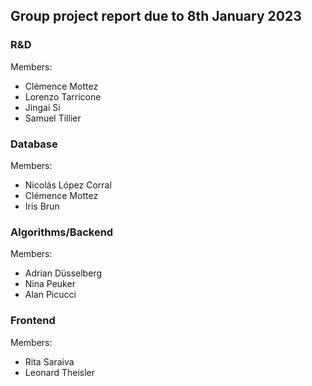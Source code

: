 ## Group project report due to 8th January 2023

### R&D
Members: 
- Clémence Mottez
- Lorenzo Tarricone 
- Jingai Si
- Samuel Tillier 


### Database
Members:
- Nicolás López Corral
- Clémence Mottez
- Iris Brun


### Algorithms/Backend 
Members:
- Adrian Düsselberg
- Nina Peuker
- Alan Picucci



### Frontend 
Members:
- Rita Saraiva
- Leonard Theisler
